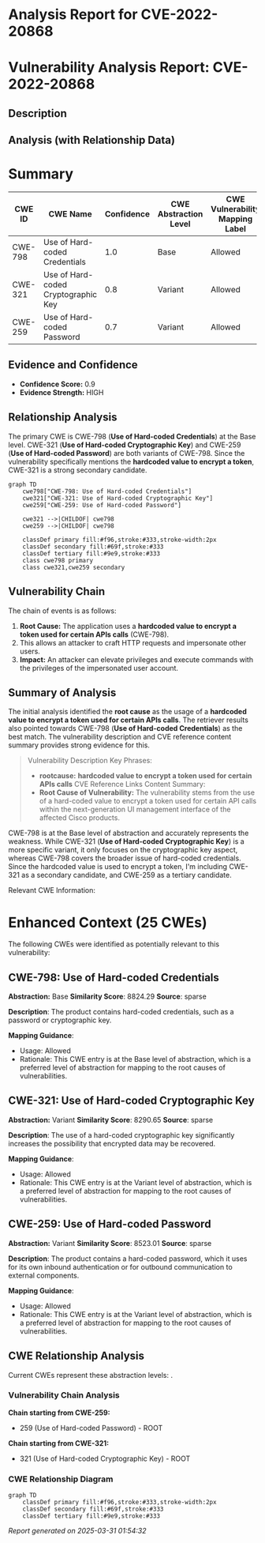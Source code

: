 # Analysis Report for CVE-2022-20868

# Vulnerability Analysis Report: CVE-2022-20868

## Description



## Analysis (with Relationship Data)

# Summary
| CWE ID | CWE Name | Confidence | CWE Abstraction Level | CWE Vulnerability Mapping Label | CWE-Vulnerability Mapping Notes |
|---|---|---|---|---|---|
| CWE-798 | Use of Hard-coded Credentials | 1.0 | Base | Allowed | Primary CWE |
| CWE-321 | Use of Hard-coded Cryptographic Key | 0.8 | Variant | Allowed | Secondary Candidate |
| CWE-259 | Use of Hard-coded Password | 0.7 | Variant | Allowed | Secondary Candidate |

## Evidence and Confidence

*   **Confidence Score:** 0.9
*   **Evidence Strength:** HIGH

## Relationship Analysis
The primary CWE is CWE-798 (**Use of Hard-coded Credentials**) at the Base level. CWE-321 (**Use of Hard-coded Cryptographic Key**) and CWE-259 (**Use of Hard-coded Password**) are both variants of CWE-798. Since the vulnerability specifically mentions the **hardcoded value to encrypt a token**, CWE-321 is a strong secondary candidate.

```mermaid
graph TD
    cwe798["CWE-798: Use of Hard-coded Credentials"]
    cwe321["CWE-321: Use of Hard-coded Cryptographic Key"]
    cwe259["CWE-259: Use of Hard-coded Password"]
    
    cwe321 -->|CHILDOF| cwe798
    cwe259 -->|CHILDOF| cwe798
    
    classDef primary fill:#f96,stroke:#333,stroke-width:2px
    classDef secondary fill:#69f,stroke:#333
    classDef tertiary fill:#9e9,stroke:#333
    class cwe798 primary
    class cwe321,cwe259 secondary
```

## Vulnerability Chain
The chain of events is as follows:
1.  **Root Cause:** The application uses a **hardcoded value to encrypt a token used for certain APIs calls** (CWE-798).
2.  This allows an attacker to craft HTTP requests and impersonate other users.
3.  **Impact:** An attacker can elevate privileges and execute commands with the privileges of the impersonated user account.

## Summary of Analysis
The initial analysis identified the **root cause** as the usage of a **hardcoded value to encrypt a token used for certain APIs calls**. The retriever results also pointed towards CWE-798 (**Use of Hard-coded Credentials**) as the best match. The vulnerability description and CVE reference content summary provides strong evidence for this.

> Vulnerability Description Key Phrases:
> -   **rootcause:** **hardcoded value to encrypt a token used for certain APIs calls**
> CVE Reference Links Content Summary:
> -   **Root Cause of Vulnerability:**
> The vulnerability stems from the use of a hard-coded value to encrypt a token used for certain API calls within the next-generation UI management interface of the affected Cisco products.

CWE-798 is at the Base level of abstraction and accurately represents the weakness. While CWE-321 (**Use of Hard-coded Cryptographic Key**) is a more specific variant, it only focuses on the cryptographic key aspect, whereas CWE-798 covers the broader issue of hard-coded credentials. Since the hardcoded value is used to encrypt a token, I'm including CWE-321 as a secondary candidate, and CWE-259 as a tertiary candidate.

Relevant CWE Information:

# Enhanced Context (25 CWEs)
The following CWEs were identified as potentially relevant to this vulnerability:

## CWE-798: Use of Hard-coded Credentials
**Abstraction:** Base
**Similarity Score**: 8824.29
**Source**: sparse

**Description**:
The product contains hard-coded credentials, such as a password or cryptographic key.

**Mapping Guidance**:
- Usage: Allowed
- Rationale: This CWE entry is at the Base level of abstraction, which is a preferred level of abstraction for mapping to the root causes of vulnerabilities.

## CWE-321: Use of Hard-coded Cryptographic Key
**Abstraction:** Variant
**Similarity Score**: 8290.65
**Source**: sparse

**Description**:
The use of a hard-coded cryptographic key significantly increases the possibility that encrypted data may be recovered.

**Mapping Guidance**:
- Usage: Allowed
- Rationale: This CWE entry is at the Variant level of abstraction, which is a preferred level of abstraction for mapping to the root causes of vulnerabilities.

## CWE-259: Use of Hard-coded Password
**Abstraction:** Variant
**Similarity Score**: 8523.01
**Source**: sparse

**Description**:
The product contains a hard-coded password, which it uses for its own inbound authentication or for outbound communication to external components.

**Mapping Guidance**:
- Usage: Allowed
- Rationale: This CWE entry is at the Variant level of abstraction, which is a preferred level of abstraction for mapping to the root causes of vulnerabilities.


## CWE Relationship Analysis

Current CWEs represent these abstraction levels: .


### Vulnerability Chain Analysis

**Chain starting from CWE-259:**
- 259 (Use of Hard-coded Password) - ROOT


**Chain starting from CWE-321:**
- 321 (Use of Hard-coded Cryptographic Key) - ROOT



### CWE Relationship Diagram

```mermaid
graph TD
    classDef primary fill:#f96,stroke:#333,stroke-width:2px
    classDef secondary fill:#69f,stroke:#333
    classDef tertiary fill:#9e9,stroke:#333
```



*Report generated on 2025-03-31 01:54:32*
